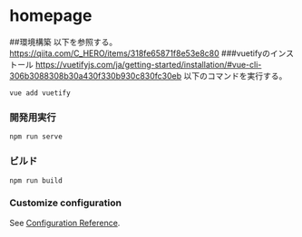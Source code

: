# homepage

##環境構築
以下を参照する。
https://qiita.com/C_HERO/items/318fe65871f8e53e8c80
###vuetifyのインストール
https://vuetifyjs.com/ja/getting-started/installation/#vue-cli-306b3088308b30a430f330b930c830fc30eb
以下のコマンドを実行する。
```
vue add vuetify
```

### 開発用実行
```
npm run serve
```

### ビルド
```
npm run build
```

### Customize configuration
See [Configuration Reference](https://cli.vuejs.org/config/).
